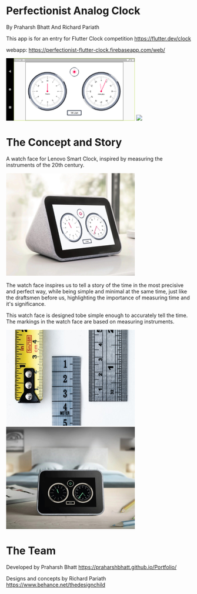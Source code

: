 # Perfectionist Analog Clock
By Praharsh Bhatt And Richard Pariath

This app is for an entry for Flutter Clock competition https://flutter.dev/clock

webapp: https://perfectionist-flutter-clock.firebaseapp.com/web/

<img src='analog_clock/Screenshot_1.png' width='350'>

<img src='analog_clock/demo.gif' width='350'>


# The Concept and Story

A watch face for Lenovo Smart Clock, inspired by measuring the instruments of the 20th century.

<img src='analog_clock/Concept_1.jpg' width='350'>

The watch face inspires us to tell a story of the time in the most precisive and perfect way, while being simple and minimal at the same time, just like the draftsmen before us, highlighting the importance of measuring time and it's significance.



This watch face is designed tobe simple enough to accurately tell the time.
The markings in the watch face are based on measuring instruments.

<img src='analog_clock/Concept_2.jpg' width='350'>
<img src='analog_clock/Concept_3.jpg' width='350'>


# The Team
Developed by Praharsh Bhatt
https://praharshbhatt.github.io/Portfolio/

Designs and concepts by Richard Pariath
https://www.behance.net/thedesignchild